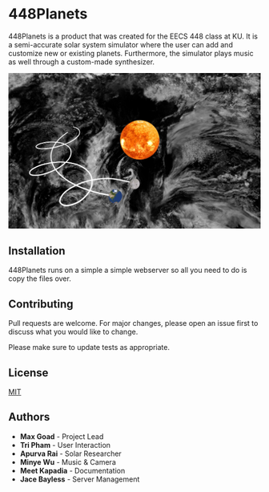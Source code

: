 # 448Planets

448Planets is a product that was created for the EECS 448 class at KU. It is a semi-accurate solar system simulator where the user can add and customize new or existing planets. Furthermore, the simulator plays music as well through a custom-made synthesizer.

![Image of Yaktocat](https://github.com/maxdgoad/Planets/raw/master/screenshots/2.jpg?raw=true)

## Installation

448Planets runs on a simple a simple webserver so all you need to do is copy the files over.

## Contributing
Pull requests are welcome. For major changes, please open an issue first to discuss what you would like to change.

Please make sure to update tests as appropriate.

## License
[MIT](https://choosealicense.com/licenses/mit/)

## Authors

* **Max Goad** - Project Lead
* **Tri Pham** - User Interaction
* **Apurva Rai** - Solar Researcher
* **Minye Wu** - Music & Camera
* **Meet Kapadia** - Documentation
* **Jace Bayless** - Server Management
